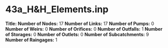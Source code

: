 # 43a_H&H_Elements.inp
**Title:** 
**Number of Nodes:** 17
**Number of Links:** 17
**Number of Pumps:** 0
**Number of Weirs:** 0
**Number of Orifices:** 0
**Number of Outfalls:** 1
**Number of Storages:** 0
**Number of Outlets:** 0
**Number of Subcatchments:** 9
**Number of Raingages:** 1
